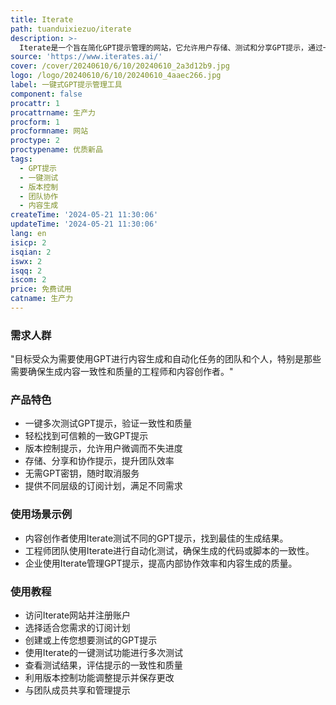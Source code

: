 ```yaml
---
title: Iterate
path: tuanduixiezuo/iterate
description: >-
  Iterate是一个旨在简化GPT提示管理的网站，它允许用户存储、测试和分享GPT提示，通过一键操作来验证提示的一致性和质量，确保获得可靠的结果。它支持版本控制，方便用户调整每个词和句子，而不会丢失进度。此外，它还支持团队协作，使得每个团队成员都能成为提示工程的专家。
source: 'https://www.iterates.ai/'
cover: /cover/20240610/6/10/20240610_2a3d12b9.jpg
logo: /logo/20240610/6/10/20240610_4aaec266.jpg
label: 一键式GPT提示管理工具
component: false
procattr: 1
procattrname: 生产力
procform: 1
procformname: 网站
proctype: 2
proctypename: 优质新品
tags:
  - GPT提示
  - 一键测试
  - 版本控制
  - 团队协作
  - 内容生成
createTime: '2024-05-21 11:30:06'
updateTime: '2024-05-21 11:30:06'
lang: en
isicp: 2
isqian: 2
iswx: 2
isqq: 2
iscom: 2
price: 免费试用
catname: 生产力
---
```




### 需求人群
"目标受众为需要使用GPT进行内容生成和自动化任务的团队和个人，特别是那些需要确保生成内容一致性和质量的工程师和内容创作者。"

### 产品特色
* 一键多次测试GPT提示，验证一致性和质量
* 轻松找到可信赖的一致GPT提示
* 版本控制提示，允许用户微调而不失进度
* 存储、分享和协作提示，提升团队效率
* 无需GPT密钥，随时取消服务
* 提供不同层级的订阅计划，满足不同需求

### 使用场景示例
* 内容创作者使用Iterate测试不同的GPT提示，找到最佳的生成结果。
* 工程师团队使用Iterate进行自动化测试，确保生成的代码或脚本的一致性。
* 企业使用Iterate管理GPT提示，提高内部协作效率和内容生成的质量。

### 使用教程
* 访问Iterate网站并注册账户
* 选择适合您需求的订阅计划
* 创建或上传您想要测试的GPT提示
* 使用Iterate的一键测试功能进行多次测试
* 查看测试结果，评估提示的一致性和质量
* 利用版本控制功能调整提示并保存更改
* 与团队成员共享和管理提示

  
